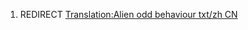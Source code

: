1.  REDIRECT [Translation:Alien odd behaviour txt/zh
    CN](Translation:Alien_odd_behaviour_txt/zh_CN "wikilink")